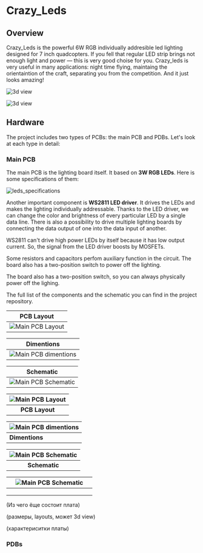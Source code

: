 
# Crazy_Leds

## Overview

Crazy_Leds is the powerful 6W RGB individually addresible led lighting designed for 7 inch quadcopters. 
If you fell that regular LED strip brings not enough light and power — this is very good choise for you. 
Crazy_leds is very useful in many applications: night time flying, maintaing the orientaintion of the craft, separating you from the competition. 
And it just looks amazing! 

![3d view](https://github.com/Kiriil-Shark05/Crazy_Leds/blob/main/3D/png/main_PCB_3D_preview.png "3d view")

![3d view](https://github.com/Kiriil-Shark05/Crazy_Leds/blob/main/3D/png/main_PCB_3D_preview2.png "3d view")



## Hardware

The project includes two types of PCBs: the main PCB and PDBs. 
Let's look at each type in detail:



### Main PCB
The main PCB is the lighting board itself. It based on **3W RGB LEDs**. 
Here is some specifications of them:

![leds_specifications](https://github.com/Kiriil-Shark05/Crazy_Leds/blob/main/PCB/leds_specifications/leds_specifications.png "leds_specifications")

Another important component is **WS2811 LED driver**. It drives the LEDs 
and makes the lighting individually addressable. Thanks to the LED driver, 
we can change the color and brightness of every particular LED by a single data line. 
There is also a possibility to drive multiple lighting boards by connecting the data output 
of one into the data input of another.

WS2811 can't drive high power LEDs by itself because it has low output current. 
So, the signal from the LED driver boosts by MOSFETs.

Some resistors and capacitors perfom auxiliary function in the circuit. The board also has a two-position switch to power off the lighting.

The board also has a two-position switch, so you can always physically power off the lighing.

The full list of the components and the schematic you can find in the project repository.




|    PCB Layout   |
| :-------------: |
|   ![Main PCB Layout](https://github.com/Kiriil-Shark05/Crazy_Leds/blob/main/PCB/layouts/main_PCB_layout.png  "Main PCB Layout")    |

| Dimentions        |
| ------------- |
| ![Main PCB dimentions](https://github.com/Kiriil-Shark05/Crazy_Leds/blob/main/PCB/dimetions/main_PCB_dimentions.PNG "Main PCB dimentions")      |


| Schematic        |
| ------------- |
| ![Main PCB Schematic](https://github.com/Kiriil-Shark05/Crazy_Leds/blob/main/Schematic/schematic.PNG "Main PCB Schematic")      |




|      ![Main PCB Layout](https://github.com/Kiriil-Shark05/Crazy_Leds/blob/main/PCB/layouts/main_PCB_layout2.png "Main PCB Layout")   |
| :-------------: |
|   **PCB Layout**    |

| ![Main PCB dimentions](https://github.com/Kiriil-Shark05/Crazy_Leds/blob/main/PCB/dimetions/main_PCB_dimentions.PNG "Main PCB dimentions")       |
| ------------- |
|    **Dimentions**   |


| ![Main PCB Schematic](https://github.com/Kiriil-Shark05/Crazy_Leds/blob/main/Schematic/schematic.PNG "Main PCB Schematic")        |
| :-------------: |
| **Schematic**      |

|          |         ![Main PCB Schematic](https://github.com/Kiriil-Shark05/Crazy_Leds/blob/main/Schematic/schematic.PNG "Main PCB Schematic")    |     |
| ------------- |:-------------:| -----:|
|       |   |   |
|        |       |     |
|  |      |      |
























(Из чего ёще состоит плата)

(размеры, layouts, может 3d view)

(характериситки платы)
### PDBs